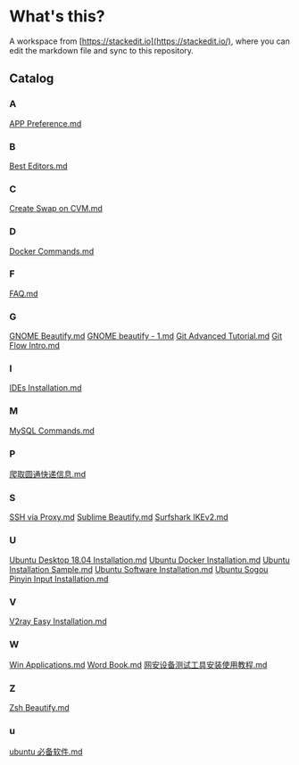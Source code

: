 # What's this?
A workspace from [https://stackedit.io](https://stackedit.io/), where you can edit the markdown file and sync to this repository.

## Catalog

### A

[APP Preference.md](docs/APP%20Preference.md)

### B

[Best Editors.md](docs/Best%20Editors.md)

### C

[Create Swap on CVM.md](docs/Create%20Swap%20on%20CVM.md)

### D

[Docker Commands.md](docs/Docker%20Commands.md)

### F

[FAQ.md](docs/FAQ.md)

### G

[GNOME Beautify.md](docs/GNOME%20Beautify.md)
[GNOME beautify - 1.md](docs/GNOME%20beautify%20-%201.md)
[Git Advanced Tutorial.md](docs/Git%20Advanced%20Tutorial.md)
[Git Flow Intro.md](docs/Git%20Flow%20Intro.md)

### I

[IDEs Installation.md](docs/IDEs%20Installation.md)

### M

[MySQL Commands.md](docs/MySQL%20Commands.md)

### P

[爬取圆通快递信息.md](docs/%E7%88%AC%E5%8F%96%E5%9C%86%E9%80%9A%E5%BF%AB%E9%80%92%E4%BF%A1%E6%81%AF.md)

### S

[SSH via Proxy.md](docs/SSH%20via%20Proxy.md)
[Sublime Beautify.md](docs/Sublime%20Beautify.md)
[Surfshark IKEv2.md](docs/Surfshark%20IKEv2.md)

### U

[Ubuntu Desktop 18.04 Installation.md](docs/Ubuntu%20Desktop%2018.04%20Installation.md)
[Ubuntu Docker Installation.md](docs/Ubuntu%20Docker%20Installation.md)
[Ubuntu Installation Sample.md](docs/Ubuntu%20Installation%20Sample.md)
[Ubuntu Software Installation.md](docs/Ubuntu%20Software%20Installation.md)
[Ubuntu Sogou Pinyin Input Installation.md](docs/Ubuntu%20Sogou%20Pinyin%20Input%20Installation.md)

### V

[V2ray Easy Installation.md](docs/V2ray%20Easy%20Installation.md)

### W

[Win Applications.md](docs/Win%20Applications.md)
[Word Book.md](docs/Word%20Book.md)
[网安设备测试工具安装使用教程.md](docs/%E7%BD%91%E5%AE%89%E8%AE%BE%E5%A4%87%E6%B5%8B%E8%AF%95%E5%B7%A5%E5%85%B7%E5%AE%89%E8%A3%85%E4%BD%BF%E7%94%A8%E6%95%99%E7%A8%8B.md)

### Z

[Zsh Beautify.md](docs/Zsh%20Beautify.md)

### u

[ubuntu 必备软件.md](docs/ubuntu%20%E5%BF%85%E5%A4%87%E8%BD%AF%E4%BB%B6.md)


<!--stackedit_data:
eyJoaXN0b3J5IjpbMjg3NzkwODkyLC0xNDcyNzAxNzEyLDExOD
c0MTYyMDcsLTE1ODE4OTc5NTcsLTk0NDc4ODIzMSwxNTI2MjQ5
Njg5XX0=
-->